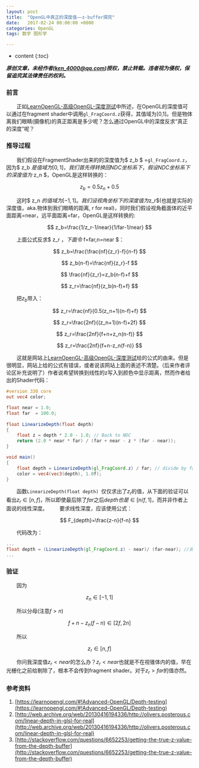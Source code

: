 ```yaml
---
layout: post
title:  "OpenGL中真正的深度值——z-buffer探究"
date:   2017-02-24 00:00:00 +0800
categories: OpenGL
tags: 数学 图形学

---
```


* content
{:toc}


***原创文章，未经作者(ken_4000@qq.com)授权，禁止转载。违者视为侵权，保留追究其法律责任的权利。***

### 前言
  正如[LearnOpenGL-高级OpenGL-深度测试](https://learnopengl.com/#!Advanced-OpenGL/Depth-testing)中所述，在OpenGL的深度值可以通过在fragment shader中调用`gl_FragCoord.z`获得，其值域为[0,1]。但是物体离我们眼睛(摄像机)的真正距离是多少呢？怎么通过OpenGL中的深度反求“真正的深度”呢？

### 推导过程

  我们假设在FragmentShader出来的的深度值为$ z_b $ =`gl_FragCoord.z`，因为$ z_b $是值域为[0,1]，我们首先得转换回NDC坐标系下，假设NDC坐标系下的深度值为$ z_n $，OpenGL是这样转换的：  
  
$$
z_b=0.5z_n+0.5
$$

  这时$ z_n $的值域为[-1,1]。
  我们设视角坐标下的深度值为$z_r$(也就是实际的深度值，aka.物体到我们眼睛的距离, r for real)，同时我们假设视角截面体的近平面距离=near，远平面距离=far，OpenGL是这样转换的:  
  
$$
z_b=\frac{1/z_r-1/near}{1/far-1/near}
$$

  上面公式反求$ z_r $，下面令$ f=far,n=near $：

$$
z_b=\frac{\frac{nf}{z_r}-f}{n-f}
$$

$$
z_b(n-f)=\frac{nf}{z_r}-f
$$

$$
\frac{nf}{z_r}=z_b(n-f)+f
$$

$$
z_r=\frac{nf}{z_b(n-f)+f}
$$

  把$z_b$带入：

$$
z_r=\frac{nf}{0.5(z_n+1)(n-f)+f}
$$

$$
z_r=\frac{2nf}{(z_n+1)(n-f)+2f}
$$

$$
z_r=\frac{2nf}{f+n+z_n(n-f)}
$$

$$
z_r=\frac{2nf}{f+n-z_n(f-n)}
$$

  这就是网站上[LearnOpenGL-高级OpenGL-深度测试](https://learnopengl.com/#!Advanced-OpenGL/Depth-testing)给的公式的由来。但是很明显，网站上给的公式有错误，或者说该网站上面的表述不清楚。（后来作者评论区补充说明了）作者说希望转换到线性的z写入到颜色中显示距离，然而作者给出的Shader代码：
```glsl
#version 330 core
out vec4 color;

float near = 1.0; 
float far  = 100.0; 
  
float LinearizeDepth(float depth) 
{
    float z = depth * 2.0 - 1.0; // Back to NDC 
    return (2.0 * near * far) / (far + near - z * (far - near));	
}

void main()
{             
    float depth = LinearizeDepth(gl_FragCoord.z) / far; // divide by far for demonstration
    color = vec4(vec3(depth), 1.0f);
}
```
  函数`LinearizeDepth(float depth) `仅仅求出了$z_r$的值，从下面的验证可以看出$z_r\in[n,f]$，所以即使最后除了$far$之后$depth也是\in[n/f,1]$，而并非作者上面说的线性深度。
  要求线性深度，应该使用公式：
  
$$
F_{depth}=\frac{z-n}{f-n}
$$

  代码改为：
```glsl
...
float depth = (LinearizeDepth(gl_FragCoord.z) - near)/ (far-near); //非线性转线性
...
```

### 验证
  因为

$$
z_n\in[-1,1]
$$

  所以分母(注意$f>n$)

$$
{f+n-z_n(f-n)}\in[2f,2n]
$$

  所以

$$
z_r\in[n,f]
$$

  你问我深度值$z_r < near$的怎么办？$z_r < near$也就是不在视锥体内的值，早在光栅化之前给剔除了，根本不会传到fragment shader。对于$z_r > far$的值亦然。

  
### 参考资料
1. [https://learnopengl.com/#!Advanced-OpenGL/Depth-testing](https://learnopengl.com/#!Advanced-OpenGL/Depth-testing)
2. [http://web.archive.org/web/20130416194336/http://olivers.posterous.com/linear-depth-in-glsl-for-real](http://web.archive.org/web/20130416194336/http://olivers.posterous.com/linear-depth-in-glsl-for-real)
2. [http://stackoverflow.com/questions/6652253/getting-the-true-z-value-from-the-depth-buffer](http://stackoverflow.com/questions/6652253/getting-the-true-z-value-from-the-depth-buffer)
